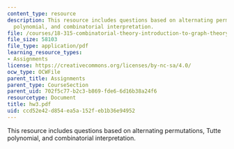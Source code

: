 ```yaml
---
content_type: resource
description: This resource includes questions based on alternating permutations, Tutte
  polynomial, and combinatorial interpretation.
file: /courses/18-315-combinatorial-theory-introduction-to-graph-theory-extremal-and-enumerative-combinatorics-spring-2005/ccd52e42d854ea5a152feb1b36e94952_hw3.pdf
file_size: 58103
file_type: application/pdf
learning_resource_types:
- Assignments
license: https://creativecommons.org/licenses/by-nc-sa/4.0/
ocw_type: OCWFile
parent_title: Assignments
parent_type: CourseSection
parent_uid: 702f5c77-b2c3-b869-fde6-6d16b38a24f6
resourcetype: Document
title: hw3.pdf
uid: ccd52e42-d854-ea5a-152f-eb1b36e94952
---
```

This resource includes questions based on alternating permutations, Tutte polynomial, and combinatorial interpretation.